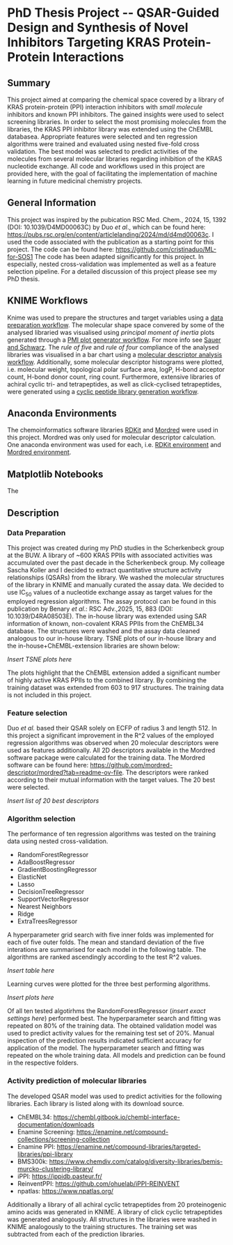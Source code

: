 # PhD Thesis Project -- QSAR-Guided Design and Synthesis of Novel Inhibitors Targeting KRAS Protein-Protein Interactions

## Summary
This project aimed at comparing the chemical space covered by a library of KRAS protein-protein (PPI) interaction inhibitors with  _small molecule_ inhibitors and known PPI inhibitors. The gained insights were used to select screening libraries. In order to select the most promising molecules from the libraries, the KRAS PPI inhibitor library was extended using the ChEMBL databasea. Appropriate features were selected and ten regression algorithms were trained and evaluated using nested five-fold cross validation. The best model was selected to predict activities of the molecules from several molecular libraries regarding inhibition of the KRAS nucleotide exchange. All code and workflows used in this project are provided here, with the goal of facilitating the implementation of machine learning in future medicinal chemistry projects.

## General Information
This project was inspired by the pubication RSC Med. Chem., 2024, 15,
1392 (DOI: 10.1039/D4MD00063C) by Duo _et al_., which can be found here:
https://pubs.rsc.org/en/content/articlelanding/2024/md/d4md00063c.
I used the code associated with the publication as a starting point for this project. The code can be found here:
https://github.com/cristinaduo/ML-for-SOS1
The code has been adapted significantly for this project. In especially, nested cross-validation was implemented as well as a feature selection pipeline.
For a detailed discussion of this project please see my PhD thesis.

## KNIME Workflows
Knime was used to prepare the structures and target variables using a [data preparation workflow](knime_.knwf).
The molecular shape space convered by some of the analysed libraried was visualised using _principal moment of inertia_ plots generated through a [PMI plot generator workflow](knime_pmi_plot_generator.knwf). For more info see [Sauer and Schwarz](https://doi.org/10.1021/ci025599w).
The _rule of five_ and _rule of four_ compliance of the analysed libraries was visualised in a bar chart using a [molecular descriptor analysis workflow](knime_molecular_descriptor_analysis.knwf). Additionally, some molecular descriptor histograms were plotted, i.e. molecular weight, topological polar surface area, logP, H-bond acceptor count, H-bond donor count, ring count. 
Furthermore, extensive libraries of achiral cyclic tri- and tetrapeptides, as well as click-cyclised tetrapeptides, were generated using a [cyclic peptide library generation workflow](knime_reaction_enumeration_cyclic_peptide_library).

## Anaconda Environments
The chemoinformatics software libraries [RDKit](https://www.rdkit.org/) and [Mordred](https://github.com/mordred-descriptor/mordred) were used in this project. Mordred was only used for molecular descriptor calculation. One anaconda environment was used for each, i.e. [RDKit environment](python_qsar/environments/my-rdkit-env.yml) and [Mordred environment](python_qsar/environments/mordred-env.yml).

## Matplotlib Notebooks
The 
## Description
### Data Preparation
This project was created during my PhD studies in the Scherkenbeck group at the BUW.
A library of ~600 KRAS PPIIs with associated activities was accumulated over the past decade in the Scherkenbeck group.
My colleage Sascha Koller and I decided to extract quantitative structure activity relationships (QSARs) from the library.
We washed the molecular structures of the library in KNIME and manually curated the assay data. We decided to use IC$_{50}$ values of a nucleotide exchange assay as target values for the employed regression algorithms. The assay protocol can be found in this publication by Benary _et al_.: RSC Adv.,2025, 15, 883 (DOI: 10.1039/D4RA08503E).
The in-house library was extended using SAR information of known, non-covalent KRAS PPIIs from the ChEMBL34 database. The structures were washed and the assay data cleaned analogous to our in-house library. TSNE plots of our in-house library and the in-house+ChEMBL-extension libraries are shown below:

_Insert TSNE plots here_

The plots highlight that the ChEMBL extension added a significant number of highly active KRAS PPIIs to the combined library. By combining the training dataset was extended from 603 to 917 structures. The training data is not included in this project.

### Feature selection
Duo _et al._ based their QSAR solely on ECFP of radius 3 and length 512. In this project a significant improvement in the R^2 values of the employed regression algorithms was observed when 20 molecular descriptors were used as features additionally. All 2D descriptors available in the Mordred software package were calculated for the training data. The Mordred software can be found here: https://github.com/mordred-descriptor/mordred?tab=readme-ov-file. The descriptors were ranked according to their mutual information with the target values. The 20 best were selected.

_Insert list of 20 best descriptors_

### Algorithm selection
The performance of ten regression algorithms was tested on the training data using nested cross-validation.

* RandomForestRegressor
* AdaBoostRegressor
* GradientBoostingRegressor
* ElasticNet
* Lasso
* DecisionTreeRegressor
* SupportVectorRegressor
* Nearest Neighbors
* Ridge
* ExtraTreesRegressor

A hyperparameter grid search with five inner folds was implemented for each of five outer folds. The mean and standard deviation of the five interations are summarised for each model in the following table. The algorithms are ranked ascendingly according to the test R^2 values.

_Insert table here_

Learning curves were plotted for the three best performing algorithms.

_Insert plots here_

Of all ten tested algotirhms the RandomForestRegressor (_insert exact settings here_) performed best. The hyperparameter search and fitting was repeated on 80% of the training data. The obtained validation model was used to predict activity values for the remaining test set of 20%. Manual inspection of the prediction results indicated sufficient accuracy for application of the model. The hyperparameter search and fitting was repeated on the whole training data. All models and prediction can be found in the respective folders.

### Activity prediction of molecular libraries
The developed QSAR model was used to predict activities for the following libraries. Each library is listed along with its download source.

* ChEMBL34: https://chembl.gitbook.io/chembl-interface-documentation/downloads
* Enamine Screening: https://enamine.net/compound-collections/screening-collection
* Enamine PPI: https://enamine.net/compound-libraries/targeted-libraries/ppi-library
* BMS300k: https://www.chemdiv.com/catalog/diversity-libraries/bemis-murcko-clustering-library/
* iPPI: https://ippidb.pasteur.fr/
* ReinventPPI: https://github.com/ohuelab/iPPI-REINVENT
* npatlas: https://www.npatlas.org/

Additionally a library of all achiral cyclic tetrapeptides from 20 proteinogenic amino acids was generated in KNIME. A library of click cyclic tetrapeptides was generated analogously.
All structures in the libraries were washed in KNIME analogously to the training structures. The training set was subtracted from each of the prediction libraries.
